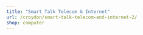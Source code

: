 ```yaml
---
title: "Smart Talk Telecom & Internet"
url: /croydon/smart-talk-telecom-and-internet-2/
shop: computer
---
```

